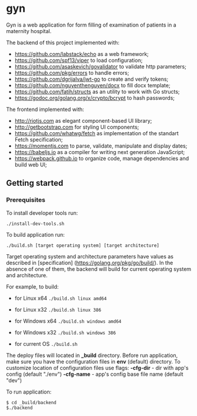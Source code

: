 # gyn

Gyn is a web application for form filling of examination of patients in a maternity hospital.

The backend of this project implemented with:

- https://github.com/labstack/echo as a web framework;
- https://github.com/spf13/viper to load configuration;
- https://github.com/asaskevich/govalidator to validate http parameters;
- https://github.com/pkg/errors to handle errors;
- https://github.com/dgrijalva/jwt-go to create and verify tokens;
- https://github.com/nguyenthenguyen/docx to fill docx template;
- https://github.com/fatih/structs as an utility to work with Go structs;
- https://godoc.org/golang.org/x/crypto/bcrypt to hash passwords;

The frontend implemented with:

- http://riotjs.com as elegant component-based UI library;
- http://getbootstrap.com for styling UI components;
- https://github.com/whatwg/fetch as implementation of the standart Fetch specification;
- https://momentjs.com to parse, validate, manipulate and display dates;
- https://babeljs.io as a compiler for writing next generation JavaScript;
- https://webpack.github.io to organize code, manage dependencies and build web UI;

## Getting started

### Prerequisites

To install developer tools run:

```
./install-dev-tools.sh
```

To build application run:

```
./build.sh [target operating system] [target architecture]
```

Target operating system and architecture parameters have values
as described in [specification] (https://golang.org/pkg/go/build/).
In the absence of one of them, the backend will build for current
operating system and architecture.

For example, to build:

- for Linux x64 `./build.sh linux amd64`

- for Linux x32 `./build.sh linux 386`

- for Windows x64 `./build.sh windows amd64`

- for Windows x32 `./build.sh windows 386`

- for current OS `./build.sh`

The deploy files will located in **_build** directory.
Before run application, make sure you have the configuration files in **env** (default) directory.
To customize location of configuration files use flags:
  **-cfg-dir** - dir with app's config (default "./env")
  **-cfg-name** - app's config base file name (default "dev")

To run application:
```
$ cd _build/backend
$./backend
```